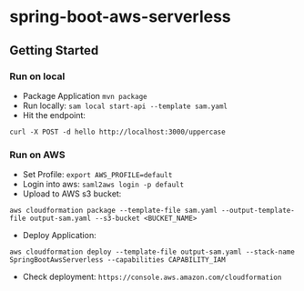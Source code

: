 # spring-boot-aws-serverless
## Getting Started
### Run on local
- Package Application
```mvn package```
- Run locally:
```sam local start-api --template sam.yaml```
- Hit the endpoint:
```
curl -X POST -d hello http://localhost:3000/uppercase
```
### Run on AWS
- Set Profile:
```export AWS_PROFILE=default```
- Login into aws:
```saml2aws login -p default```
- Upload to AWS s3 bucket:
``` 
aws cloudformation package --template-file sam.yaml --output-template-file output-sam.yaml --s3-bucket <BUCKET_NAME> 
```
- Deploy Application:
``` 
aws cloudformation deploy --template-file output-sam.yaml --stack-name SpringBootAwsServerless --capabilities CAPABILITY_IAM
```
- Check deployment:
```https://console.aws.amazon.com/cloudformation```
